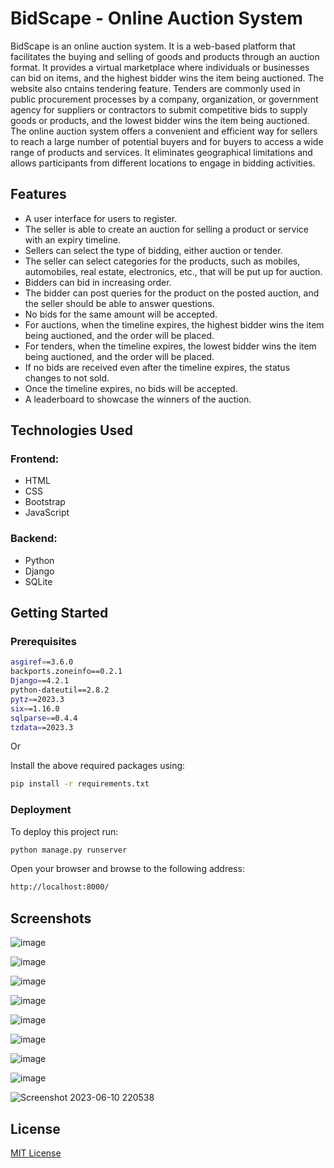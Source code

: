 # BidScape - Online Auction System

BidScape is an online auction system. It is a web-based platform that facilitates the buying and selling of goods and products through an auction format. It provides a virtual marketplace where individuals or businesses can bid on items, and the highest bidder wins the item being auctioned. The website also cntains tendering feature. Tenders are commonly used in public procurement processes by a company, organization, or government agency for suppliers or contractors to submit competitive bids to supply goods or products, and the lowest bidder wins the item being auctioned. The online auction system offers a convenient and efficient way for sellers to reach a large number of potential buyers and for buyers to access a wide range of products and services. It eliminates geographical limitations and allows participants from different locations to engage in bidding activities.

## Features

- A user interface for users to register.
- The seller is able to create an auction for selling a product or service with an expiry timeline.
- Sellers can select the type of bidding, either auction or tender.
- The seller can select categories for the products, such as mobiles, automobiles, real estate, electronics, etc., that will be put up for auction.
- Bidders can bid in increasing order.
- The bidder can post queries for the product on the posted auction, and the seller should be able to answer questions.
- No bids for the same amount will be accepted. 
- For auctions, when the timeline expires, the highest bidder wins the item being auctioned, and the order will be placed.
- For tenders, when the timeline expires, the lowest bidder wins the item being auctioned, and the order will be placed.
- If no bids are received even after the timeline expires, the status changes to not sold. 
- Once the timeline expires, no bids will be accepted. 
- A leaderboard to showcase the winners of the auction.

## Technologies Used

### Frontend:
- HTML
- CSS
- Bootstrap 
- JavaScript

### Backend:
- Python
- Django
- SQLite

## Getting Started

### Prerequisites

```bash
asgiref==3.6.0
backports.zoneinfo==0.2.1
Django==4.2.1
python-dateutil==2.8.2
pytz==2023.3
six==1.16.0
sqlparse==0.4.4
tzdata==2023.3
```
Or

Install the above required packages using:

```bash
pip install -r requirements.txt
```
### Deployment

To deploy this project run:

```bash
python manage.py runserver
```
Open your browser and browse to the following address:

```bash
http://localhost:8000/
```
## Screenshots

![image](https://github.com/arpita-maji/BidScape--Online-Auction-System/assets/119843428/1970bd9f-81e9-40e2-8ea4-52fd88683182)

![image](https://github.com/arpita-maji/BidScape--Online-Auction-System/assets/119843428/89e0a4a4-318c-4e0c-8f92-66491ebca10d)

![image](https://github.com/arpita-maji/BidScape--Online-Auction-System/assets/119843428/136b13a1-ddcb-42af-b6e6-db740cdf7883)

![image](https://github.com/arpita-maji/BidScape--Online-Auction-System/assets/119843428/07c498ca-acb7-4dd1-ac1b-4f177f2cd391)

![image](https://github.com/arpita-maji/BidScape--Online-Auction-System/assets/119843428/02372378-8597-444a-8c24-a3e17f923739)

![image](https://github.com/arpita-maji/BidScape--Online-Auction-System/assets/119843428/f39d0ddd-122b-41b1-aed5-afa81eb076ae)

![image](https://github.com/arpita-maji/BidScape--Online-Auction-System/assets/119843428/025a474e-8b9f-49ef-9499-de7fa00b5693)

![image](https://github.com/arpita-maji/BidScape--Online-Auction-System/assets/119843428/381678be-3c5e-4346-80c7-edbd5bfcf10e)

![Screenshot 2023-06-10 220538](https://github.com/arpita-maji/BidScape--Online-Auction-System/assets/119843428/befbf618-05f6-4ee0-8dd6-d1b4a8a4a020)

## License

[MIT License](https://github.com/arpita-maji/BidScape--Online-Auction-System/blob/master/LICENSE)